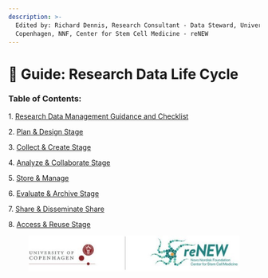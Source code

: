 ```yaml
---
description: >-
  Edited by: Richard Dennis, Research Consultant - Data Steward, University of
  Copenhagen, NNF, Center for Stem Cell Medicine - reNEW
---
```


# 🔴 Guide: Research Data Life Cycle

### Table of Contents:

1\. [Research Data Management Guidance and Checklist](research-data-guidance-and-checklist.md)

2\. [Plan & Design Stage](plan-and-design-stage.md)

3\. [Collect & Create Stage](collect-and-create-stage.md)

4\. [Analyze & Collaborate Stage](analyze-and-collaborate-stage.md)

5\. [Store & Manage](store-and-manage.md)

6\. [Evaluate & Archive Stage](evaluate-and-archive-stage.md)

7\. [Share & Disseminate Share](share-and-disseminate-share.md)

8\. [Access & Reuse Stage](access-and-reuse-stage.md)

<figure><img src="../.gitbook/assets/ccc (1).jpg" alt=""><figcaption></figcaption></figure>

